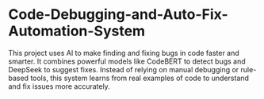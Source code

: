 # Code-Debugging-and-Auto-Fix-Automation-System
This project uses AI to make finding and fixing bugs in code faster and smarter. It combines powerful models like CodeBERT to detect bugs and DeepSeek to suggest fixes. Instead of relying on manual debugging or rule-based tools, this system learns from real examples of code to understand and fix issues more accurately. 
